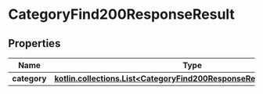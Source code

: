 
# CategoryFind200ResponseResult

## Properties
| Name | Type | Description | Notes |
| ------------ | ------------- | ------------- | ------------- |
| **category** | [**kotlin.collections.List&lt;CategoryFind200ResponseResultCategoryInner&gt;**](CategoryFind200ResponseResultCategoryInner.md) |  |  [optional] |



